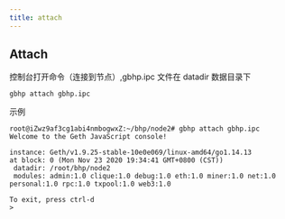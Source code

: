 ```yaml
---
title: attach
---
```


## Attach

控制台打开命令（连接到节点）,gbhp.ipc 文件在 datadir 数据目录下

```shell script
gbhp attach gbhp.ipc
```

示例

```shell script
root@iZwz9af3cg1abi4nmbogwxZ:~/bhp/node2# gbhp attach gbhp.ipc
Welcome to the Geth JavaScript console!

instance: Geth/v1.9.25-stable-10e0e069/linux-amd64/go1.14.13
at block: 0 (Mon Nov 23 2020 19:34:41 GMT+0800 (CST))
 datadir: /root/bhp/node2
 modules: admin:1.0 clique:1.0 debug:1.0 eth:1.0 miner:1.0 net:1.0 personal:1.0 rpc:1.0 txpool:1.0 web3:1.0

To exit, press ctrl-d
>
```
